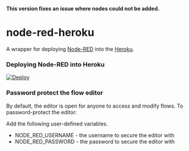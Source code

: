 **This version fixes an issue where nodes could not be added.**

node-red-heroku
================

A wrapper for deploying [Node-RED](http://nodered.org) into the [Heroku](https://www.heroku.com).


### Deploying Node-RED into Heroku

[![Deploy](https://www.herokucdn.com/deploy/button.png)](https://heroku.com/deploy?template=https://github.com/t-kawamorita/node-red-heroku)

### Password protect the flow editor

By default, the editor is open for anyone to access and modify flows. To password-protect the editor:

Add the following user-defined variables.

* NODE_RED_USERNAME - the username to secure the editor with
* NODE_RED_PASSWORD - the password to secure the editor with
